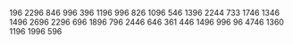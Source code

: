 196
2296
846
996
396
1196
996
826
1096
546
1396
2244
733
1746
1346
1496
2696
2296
696
1896
796
2446
646
361
446
1496
996
96
4746
1360
1196
1996
596
